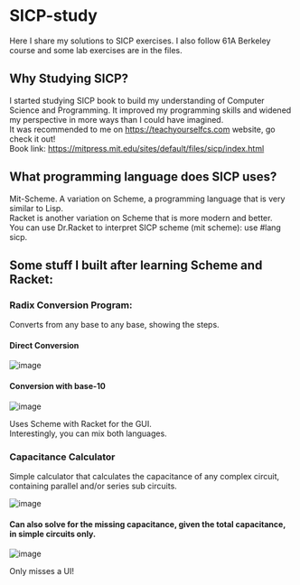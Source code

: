 # SICP-study
Here I share my solutions to SICP exercises.
I also follow 61A Berkeley course and some lab exercises are in the files.

## Why Studying SICP?
I started studying SICP book to build my understanding of Computer Science and Programming. 
It improved my programming skills and widened my perspective in more ways than I could have imagined.  
It was recommended to me on https://teachyourselfcs.com website, go check it out!      
Book link: https://mitpress.mit.edu/sites/default/files/sicp/index.html
## What programming language does SICP uses?
Mit-Scheme. A variation on Scheme, a programming language that is very similar to Lisp.  
Racket is another variation on Scheme that is more modern and better.  
You can use Dr.Racket to interpret SICP scheme (mit scheme): use #lang sicp.

## Some stuff I built after learning Scheme and Racket:
### Radix Conversion Program:
Converts from any base to any base, showing the steps.  
#### Direct Conversion
![image](https://user-images.githubusercontent.com/25433731/162961199-95d798f6-6653-4c04-921d-8226d72eed57.png)  

#### Conversion with base-10
![image](https://user-images.githubusercontent.com/25433731/162961358-f203d67a-adf3-4b01-b801-5ca1ea46d3e7.png)
 
Uses Scheme with Racket for the GUI.  
Interestingly, you can mix both languages.  

### Capacitance Calculator
Simple calculator that calculates the capacitance of any complex circuit, containing parallel and/or series sub circuits.

![image](https://user-images.githubusercontent.com/25433731/162962218-72aa0991-59bc-4e95-b8c6-4f6a472d84ee.png)  
#### Can also solve for the missing capacitance, given the total capacitance, in simple circuits only.
![image](https://user-images.githubusercontent.com/25433731/162962525-a6542857-a79b-48b2-abfd-5e7194570990.png)  
  
Only misses a UI!




